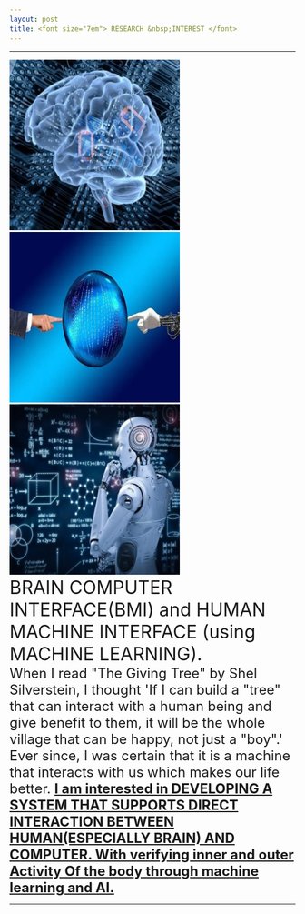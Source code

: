 ```yaml
---
layout: post
title: <font size="7em"> RESEARCH &nbsp;INTEREST </font>
---
```

---
<img src="/images/fulls/13.jpg" class="image-img" width="300" height="300">
<img src="/images/fulls/10.jpg" class="image-img" width="300" height="300">
<img src="/images/fulls/14.jpg" class="image-img" width="300" height="300"> <br>

<font size="6em">
BRAIN COMPUTER INTERFACE(BMI) and HUMAN MACHINE INTERFACE (using MACHINE LEARNING).<br></font>
<font size="5em">
 When I read "The Giving Tree" by Shel Silverstein, I thought 'If I can build a "tree" that can interact with a human being and give benefit to them, it will be the whole village that can be happy, not just a "boy".' Ever since, I was certain that it is a machine that interacts with us which makes our life better. <b><u>I am interested in DEVELOPING A SYSTEM THAT SUPPORTS DIRECT INTERACTION BETWEEN HUMAN(ESPECIALLY BRAIN) AND COMPUTER. With verifying inner and outer Activity Of the body through machine learning and AI.</u></b>
</font>


---
